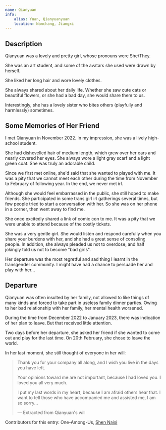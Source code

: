 ```yaml
---
name: Qianyuan
info:
    alias: Yuan, Qianyuanyuan
    location: Nanchang, Jiangxi
---
```


## Description

Qianyuan was a lovely and pretty girl, whose pronouns were She/They.

She was an art student, and some of the avatars she used were drawn by herself.

She liked her long hair and wore lovely clothes.

She always shared about her daily life. Whether she saw cute cats or beautiful flowers, or she had a bad day, she would share them to us.

Interestingly, she has a lovely sister who bites others (playfully and harmlessly) sometimes.

## Some Memories of Her Friend

I met Qianyuan in November 2022. In my impression, she was a lively high-school student. 

She had dishevelled hair of medium length, which grew over her ears and nearly covered her eyes.
She always wore a light gray scarf and a light green coat.
She was truly an adorable child.

Since we first met online, she'd said that she wanted to played with me.
It was a pity that we cannot meet each other during the time from November to February of following year. In the end, we never met irl.

Although she would feel embarrassed in the public, she still hoped to make friends.
She participated in some trans girl irl gatherings several times, but few people tried to start a conversation with her.
So she was on her phone in a corner, then went away to find me.

She once excitedly shared a link of comic con to me. It was a pity that we were unable to attend because of the costly tickets.

She was a very gentle girl. She would listen and respond carefully when you share your burdens with her, and she had a great sense of consoling people.
In addition, she always pleaded us not to overdose, and half jokingly told us not to become "bad girls". 

Her departure was the most regretful and sad thing I learnt in the transgender community.
I might have had a chance to persuade her and play with her...

## Departure

Qianyuan was often insulted by her family, not allowed to like things of many kinds and forced to take part in useless family dinner parties.
Owing to her bad relationship with her family, her mental health worsened.

During the time from December 2022 to January 2023, there was indication of her plan to leave. But that received little attention.

Two days before her departure, she asked her friend if she wanted to come out and play for the last time.
On 20th February, she chose to leave the world.

In her last moment, she still thought of everyone in her will:

> Thank you for your company all along, and I wish you live in the days you have left.
>
> Your opinions toward me are not important, because I had loved you. I loved you all very much.
>
> I put my last words in my heart, because I am afraid others hear that. I want to tell those who have accompanied me and assisted me, I am so sorry...
>
> — Extracted from Qianyuan's will

Contributors for this entry: One-Among-Us, [Shen Naixi](https://twitter.com/chengyiga)
